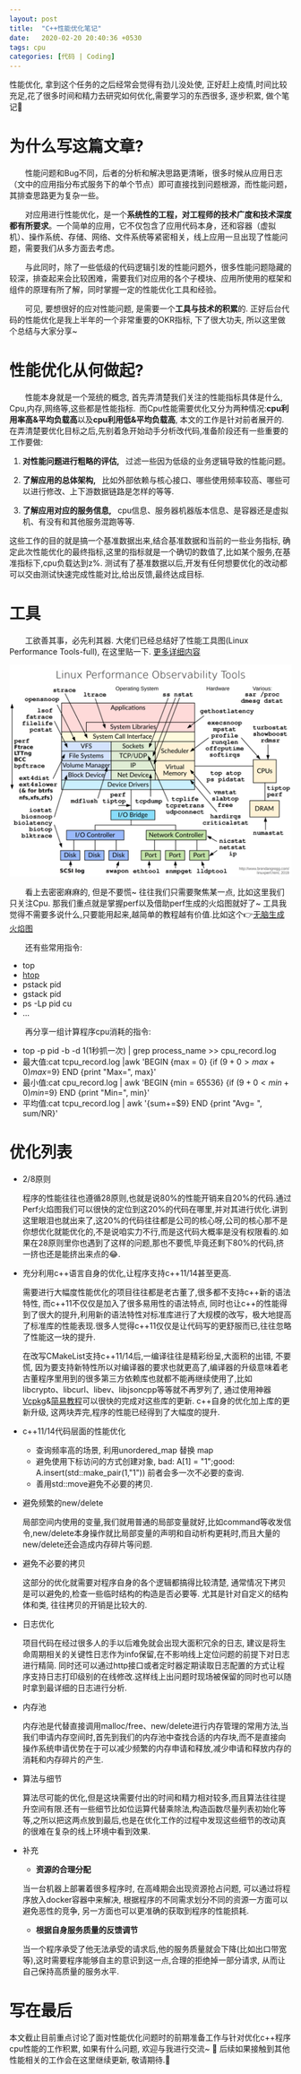 ```yaml
---
layout: post
title:  "C++性能优化笔记"
date:   2020-02-20 20:40:36 +0530
tags: cpu
categories: [代码 | Coding]
---
```

性能优化, 拿到这个任务的之后经常会觉得有劲儿没处使, 正好赶上疫情,时间比较充足,花了很多时间和精力去研究如何优化,需要学习的东西很多, 逐步积累, 做个笔记:pencil:

# 为什么写这篇文章?

&#8195;&#8195;性能问题和Bug不同，后者的分析和解决思路更清晰，很多时候从应用日志（文中的应用指分布式服务下的单个节点）即可直接找到问题根源，而性能问题，其排查思路更为复杂一些。

&#8195;&#8195;对应用进行性能优化，是一个**系统性的工程，对工程师的技术广度和技术深度都有所要求**。一个简单的应用，它不仅包含了应用代码本身，还和容器（虚拟机）、操作系统、存储、网络、文件系统等紧密相关，线上应用一旦出现了性能问题，需要我们从多方面去考虑。

&#8195;&#8195;与此同时，除了一些低级的代码逻辑引发的性能问题外，很多性能问题隐藏的较深，排查起来会比较困难，需要我们对应用的各个子模块、应用所使用的框架和组件的原理有所了解，同时掌握一定的性能优化工具和经验。

&#8195;&#8195;可见, 要想很好的应对性能问题, 是需要一个**工具与技术的积累**的. 正好后台代码的性能优化是我上半年的一个非常重要的OKR指标, 下了很大功夫, 所以这里做个总结与大家分享~ 


# 性能优化从何做起?

&#8195;&#8195;性能本身就是一个笼统的概念, 首先弄清楚我们关注的性能指标具体是什么,&ensp;Cpu,内存,网络等,这些都是性能指标.&ensp;而Cpu性能需要优化又分为两种情况:**cpu利用率高&平均负载高**以及**cpu利用低&平均负载高**, 本文的工作是针对前者展开的.
在弄清楚要优化目标之后,先别着急开始动手分析改代码,准备阶段还有一些重要的工作要做:


1) **对性能问题进行粗略的评估,** &ensp;过滤一些因为低级的业务逻辑导致的性能问题。


2) **了解应用的总体架构,** &ensp;比如外部依赖与核心接口、哪些使用频率较高、哪些可以进行修改、上下游数据链路是怎样的等等.


3) **了解应用对应的服务信息,** &ensp;cpu信息、服务器机器版本信息、是容器还是虚拟机、有没有和其他服务混跑等等.


这些工作的目的就是搞一个基准数据出来,结合基准数据和当前的一些业务指标, 确定此次性能优化的最终指标,这里的指标就是一个确切的数值了,比如某个服务,在基准指标下,cpu负载达到z%. 测试有了基准数据以后,开发有任何想要优化的改动都可以交由测试快速完成性能对比,给出反馈,最终达成目标.


# 工具

&#8195;&#8195;工欲善其事，必先利其器. 大佬们已经总结好了性能工具图(Linux Performance Tools-full), 在这里贴一下. [更多详细内容](http://www.brendangregg.com/linuxperf.html?spm=a2c6h.12873639.0.0.dea57ee2dxWa83)

![avatar](https://github.com/SonderEASE/lewis-blog.io/blob/master/pics/linux_observability_tools.png?raw=true)

&#8195;&#8195;看上去密密麻麻的, 但是不要慌~ 往往我们只需要聚焦某一点, 比如这里我们只关注Cpu. 那我们重点就是掌握perf以及借助perf生成的火焰图就好了~ 工具我觉得不需要多说什么,只要能用起来,越简单的教程越有价值.比如这个:point_right:[无脑生成火焰图](https://www.cnblogs.com/happyliu/p/6142929.html)

&#8195;&#8195;还有些常用指令:
+ top
+ [htop](https://blog.csdn.net/zxgravity/article/details/82224069)
+ pstack pid
+ gstack pid
+ ps -Lp pid cu
+ ...

&#8195;&#8195;再分享一组计算程序cpu消耗的指令:
+ top -p pid -b -d 1(1秒抓一次) | grep process_name >> cpu_record.log  
+ 最大值:cat tcpu_record.log |awk 'BEGIN {max = 0} {if ($9+0 > max+0) max=$9} END {print "Max=", max}' 
+ 最小值:cat cpu_record.log | awk 'BEGIN {min = 65536} {if ($9+0 < min+0) min=$9} END {print "Min=", min}' 
+ 平均值:cat tcpu_record.log | awk '{sum+=$9} END {print "Avg= ", sum/NR}'


# 优化列表
+ 2/8原则
    
    程序的性能往往也遵循28原则,也就是说80%的性能开销来自20%的代码.通过Perf火焰图我们可以很快的定位到这20%的代码在哪里,并对其进行优化.讲到这里眼泪也就出来了,这20%的代码往往都是公司的核心呀,公司的核心那不是你想优化就能优化的,不是说咱实力不行,而是这代码大概率是没有权限看的.如果在28原则里你也遇到了这样的问题,那也不要慌,毕竟还剩下80%的代码,挤一挤也还是能挤出来点的:joy:.

+ 充分利用c++语言自身的优化,让程序支持c++11/14甚至更高.
    
    需要进行大幅度性能优化的项目往往都是老古董了,很多都不支持c++新的语法特性, 而c++11不仅仅是加入了很多易用性的语法特点, 同时也让c++的性能得到了很大的提升,利用新的语法特性对标准库进行了大规模的改写，极大地提高了标准库的性能表现.很多人觉得c++11仅仅是让代码写的更舒服而已,往往忽略了性能这一块的提升.

    在改写CMakeList支持c++11/14后,一编译往往是精彩纷呈,大面积的出错, 不要慌, 因为要支持新特性所以对编译器的要求也就更高了,编译器的升级意味着老古董程序里用到的很多第三方依赖库也就都不能再继续使用了,比如libcrypto、libcurl、libev、libjsoncpp等等就不再罗列了, 通过使用神器[Vcpkg](https://github.com/Microsoft/vcpkg )&[简易教程](https://www.jianshu.com/p/f06b8f77bc34)可以很快的完成对这些库的更新. c++自身的优化加上库的更新升级, 这两块弄完,程序的性能已经得到了大幅度的提升. 

+ c++11/14代码层面的性能优化
    
    + 查询频率高的场景, 利用unordered_map 替换 map
    + 避免使用下标访问的方式创建对象, bad: A[1] = "1";good: A.insert(std::make_pair(1,"1")) 前者会多一次不必要的查询.
    + 善用std::move避免不必要的拷贝.

+ 避免频繁的new/delete
    
    局部空间内使用的变量,我们就用普通的局部变量就好,比如command等收发信令,new/delete本身操作就比局部变量的声明和自动析构更耗时,而且大量的new/delete还会造成内存碎片等问题.

+ 避免不必要的拷贝
    
    这部分的优化就需要对程序自身的各个逻辑都搞得比较清楚, 通常情况下拷贝是可以避免的,检查一些临时结构的构造是否必要等. 尤其是针对自定义的结构体和类, 往往拷贝的开销是比较大的. 

+ 日志优化
    
    项目代码在经过很多人的手以后难免就会出现大面积冗余的日志, 建议是将生命周期相关的关键性日志作为info保留,在不影响线上定位问题的前提下对日志进行精简. 同时还可以通过http接口或者定时器定期读取日志配置的方式让程序支持日志打印级别的在线修改.这样线上出问题时现场被保留的同时也可以随时拿到最详细的日志进行分析.

+ 内存池

    内存池是代替直接调用malloc/free、new/delete进行内存管理的常用方法,当我们申请内存空间时,首先到我们的内存池中查找合适的内存块,而不是直接向操作系统申请优势在于可以减少频繁的内存申请和释放,减少申请和释放内存的消耗和内存碎片的产生.
    
+ 算法与细节

    算法尽可能的优化,但是这块需要付出的时间和精力相对较多,而且算法往往提升空间有限.还有一些细节比如位运算代替乘除法,构造函数尽量列表初始化等等,之所以把这两点放到最后,也是在优化工作的过程中发现这些细节的改动真的很难在复杂的线上环境中看到效果.

+ 补充

    - **资源的合理分配**
    
    当一台机器上部署着很多程序时, 在高峰期会出现资源抢占问题, 可以通过将程序放入docker容器中来解决, 根据程序的不同需求划分不同的资源一方面可以避免恶性的竞争, 另一方面也可以更准确的获取到程序的性能损耗. 
    - **根据自身服务质量的反馈调节**

    当一个程序承受了他无法承受的请求后,他的服务质量就会下降(比如出口带宽等),这时需要程序能够自主的意识到这一点,合理的拒绝掉一部分请求, 从而让自己保持高质量的服务水平.





# 写在最后
本文截止目前重点讨论了面对性能优化问题时的前期准备工作与针对优化c++程序cpu性能的工作积累, 如果有什么问题, 欢迎与我进行交流~ :speech_balloon:  后续如果接触到其他性能相关的工作会在这里继续更新, 敬请期待.:ghost:
